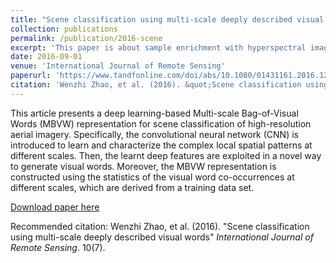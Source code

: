 ```yaml
---
title: "Scene classification using multi-scale deeply described visual words"
collection: publications
permalink: /publication/2016-scene
excerpt: 'This paper is about sample enrichment with hyperspectral image classification.'
date: 2016-09-01
venue: 'International Journal of Remote Sensing'
paperurl: 'https://www.tandfonline.com/doi/abs/10.1080/01431161.2016.1207266'
citation: 'Wenzhi Zhao, et al. (2016). &quot;Scene classification using multi-scale deeply described visual words.&quot; <i>International Journal of Remote Sensing</i>. 10(7).'
---
```

This article presents a deep learning-based Multi-scale Bag-of-Visual Words (MBVW) representation for scene classification of high-resolution aerial imagery. Specifically, the convolutional neural network (CNN) is introduced to learn and characterize the complex local spatial patterns at different scales. Then, the learnt deep features are exploited in a novel way to generate visual words. Moreover, the MBVW representation is constructed using the statistics of the visual word co-occurrences at different scales, which are derived from a training data set. 

[Download paper here](https://www.tandfonline.com/doi/abs/10.1080/01431161.2016.1207266)

Recommended citation: Wenzhi Zhao, et al. (2016). "Scene classification using multi-scale deeply described visual words" <i> International Journal of Remote Sensing</i>. 10(7).

